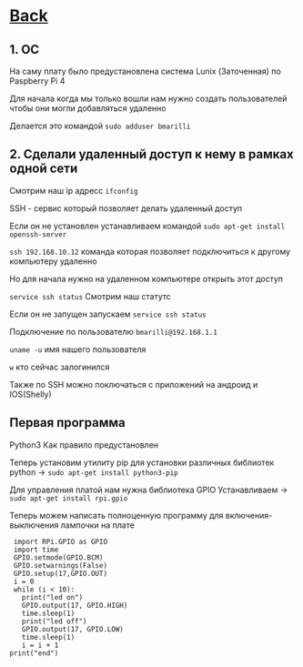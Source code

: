 # [Back](https://github.com/ifanzilka/Robo_R2-D2)

## 1. OC 
На саму плату было предустановлена система Lunix (Заточенная) по Paspberry Pi 4

Для начала когда мы только вошли нам нужно создать пользователей чтобы они могли добавляться удаленно

Делается это командой `sudo adduser bmarilli`

## 2. Сделали удаленный доступ к нему в рамках одной сети


Смотрим наш ip адресс `ifconfig`

SSH - сервис который позволяет делать удаленный доступ

Если он не установлен устанавливаем командой `sudo apt-get install openssh-server`

 
`ssh 192.168.10.12` команда которая позволяет подключиться к другому компьютеру удаленно

 Но для начала нужно на удаленном компьютере открыть этот доступ 
 
 `service ssh status` Смотрим наш статутс
 
 Если он не запущен запускаем `service ssh status`
 
 Подключение по пользователю `bmarilli@192.168.1.1`
 
 `uname -u` имя нашего пользователя
 
 `w` кто сейчас залогинился
 
  Также по SSH можно поключаться с приложений на андроид и IOS(Shelly)

 ## Первая программа 
 
 Python3 Как правило предустановлен
 
 Теперь установим утилиту pip для установки различных библиотек python -> `sudo apt-get install python3-pip`
 
 Для управления платой нам нужна библиотека GPIO Устанавливаем -> `sudo apt-get install rpi.gpio`

Теперь можем написать полноценную программу для включения-выключения лампочки на плате

     import RPi.GPIO as GPIO
     import time
     GPIO.setmode(GPIO.BCM)
     GPIO.setwarnings(False)
     GPIO.setup(17,GPIO.OUT)
     i = 0
     while (i < 10):
       print("led on")
       GPIO.output(17, GPIO.HIGH)
       time.sleep(1)
       print("led off")
       GPIO.output(17, GPIO.LOW)
       time.sleep(1)
       i = i + 1
    print("end")  
